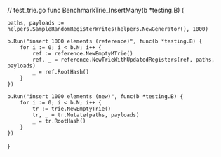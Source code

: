// test_trie.go
func BenchmarkTrie_InsertMany(b *testing.B) {

	paths, payloads := helpers.SampleRandomRegisterWrites(helpers.NewGenerator(), 1000)

	b.Run("insert 1000 elements (reference)", func(b *testing.B) {
		for i := 0; i < b.N; i++ {
			ref := reference.NewEmptyMTrie()
			ref, _ = reference.NewTrieWithUpdatedRegisters(ref, paths, payloads)
			_ = ref.RootHash()
		}
	})

	b.Run("insert 1000 elements (new)", func(b *testing.B) {
		for i := 0; i < b.N; i++ {
			tr := trie.NewEmptyTrie()
			tr, _ = tr.Mutate(paths, payloads)
			_ = tr.RootHash()
		}
	})
}